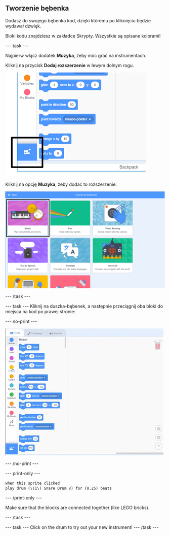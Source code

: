 ## Tworzenie bębenka

Dodasz do swojego bębenka kod, dzięki któremu po kliknięciu będzie wydawał dźwięk.

Bloki kodu znajdziesz w zakładce Skrypty. Wszystkie są opisane kolorami!

\--- task \---

Najpierw włącz dodatek **Muzyka**, żeby móc grać na instrumentach.

Kliknij na przycisk **Dodaj rozszerzenie** w lewym dolnym rogu.

![add extension button highlighted](images/add-extension-annotated.png)

Kliknij na opcję **Muzyka**, żeby dodać to rozszerzenie.

![pen extension highlighted](images/click-music-annotated.png)

\--- /task \---

\--- task \--- Kliknij na duszka-bębenek, a następnie przeciągnij oba bloki do miejsca na kod po prawej stronie:

\--- no-print \---

![zrzut ekranu](images/connect-block.gif)

\--- /no-print \---

\--- print-only \---

```blocks3
when this sprite clicked
play drum (\(1\) Snare Drum v) for (0.25) beats
```

\--- /print-only \---

Make sure that the blocks are connected together (like LEGO bricks).

\--- /task \---

\--- task \--- Click on the drum to try out your new instrument! \--- /task \---